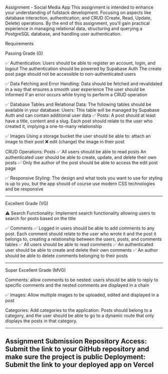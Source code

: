 Assignment - Social Media App
This assignment is intended to enhance your understanding of fullstack development. Focusing on aspects like database interaction, authentication, and CRUD (Create, Read, Update, Delete) operations. By the end of this assignment, you'll gain practical experience in managing relational data, structuring and querying a PostgreSQL database, and handling user authentication.
 
Requirements
 
Passing Grade (G)
 
✅ Authentication:
Users should be able to register an account, login, and logout
The authentication should be powered by Supabase Auth
The create post page should not be accessible to non-authenticated users
 
✅ Data Fetching and Error Handling:
Data should be fetched and revalidated in a way that ensures a smooth user experience
The user should be informed if an error occurs while trying to perform a CRUD operation
 
✅ Database Tables and Relational Data:
The following tables should be available in your database:
Users: This table will be managed by Supabase Auth and can contain additional user data
✅ Posts: A post should at least have a title, content and a slug. Each post should relate to the user who created it, implying a one-to-many relationship
 
✅ Images
Using a storage bucket the user should be able to:
 attach an image to their post
❌ edit (change) the image in their post
 
CRUD Operations:
  Posts
✅ All users should be able to read posts
An authenticated user should be able to create, update, and delete their own posts
✅ Only the author of the post should be able to access the edit post page
 
✅ Responsive Styling:
The design and what tools you want to use for styling is up to you, but the app should of course use modern CSS technologies and be responsive

----------------------------------------------------
 
Excellent Grade (VG)
 
⚠️ Search Functionality:
Implement search functionality allowing users to search for posts based on the title
 
✅ Comments
✅ Logged in users should be able to add comments to any post. Each comment should relate to the user who wrote it and the post it belongs to, creating a relationship between the users, posts, and comments tables
✅ All users should be able to read comments
✅ An authenticated user should be able to create and delete their own comments
✅ An author should be able to delete comments belonging to their posts

----------------------------------------------------
Super Excellent Grade (MVG)
 
Comments:
allow comments to be nested: users should be able to reply to specific comments and the nested comments are displayed in a chain
 
✅ Images:
Allow multiple images to be uploaded, edited and displayed in a post
 
Categories:
Add categories to the application. Posts should belong to a category, and the user should be able to go to a dynamic route that only displays the posts in that category.
 
----------------------------------------------------
Assignment Submission
Repository Access:
Submit the link to your GitHub repository and make sure the project is public
Deployment:
Submit the link to your deployed app on Vercel
----------------------------------------------------
